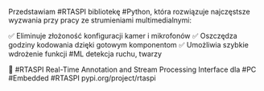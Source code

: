 Przedstawiam #RTASPI bibliotekę #Python, która rozwiązuje najczęstsze wyzwania przy pracy ze strumieniami multimedialnymi:

✅ Eliminuje złożoność konfiguracji kamer i mikrofonów
✅ Oszczędza godziny kodowania dzięki gotowym komponentom
✅ Umożliwia szybkie wdrożenie funkcji #ML detekcja ruchu, twarzy

🚀 #RTASPI Real-Time Annotation and Stream Processing Interface
dla #PC #Embedded #RTASPI pypi.org/project/rtaspi